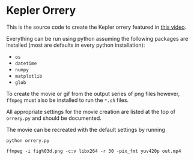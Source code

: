 # Kepler Orrery

This is the source code to create the Kepler orrery featured in
[this video](https://www.youtube.com/watch?v=_DnDeBa0KFc).

Everything can be run using python assuming the following packages are
installed (most are defaults in every python installation):
* `os`
* `datetime`
* `numpy`
* `matplotlib`
* `glob`

To create the movie or gif from the output series of png files however,
`ffmpeg` must also be installed to run
the `*.sh` files.

All appropriate settings for the movie creation are listed at the top of
`orrery.py` and should be documented.

The movie can be recreated with the default settings by running

`python orrery.py`

`ffmpeg -i fig%03d.png -c:v libx264 -r 30 -pix_fmt yuv420p out.mp4 `
